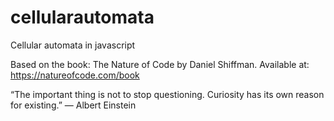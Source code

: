 # cellularautomata
Cellular automata in javascript

Based on the book: The Nature of Code by Daniel Shiffman. Available at: https://natureofcode.com/book

“The important thing is not to stop questioning. Curiosity has its own reason for existing.”
― Albert Einstein
